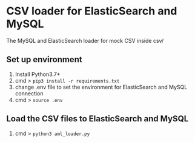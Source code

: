 # CSV loader for ElasticSearch and MySQL

The MySQL and ElasticSearch loader for mock CSV inside csv/

## Set up environment

1.  Install Python3.7+
2.  cmd > `pip3 install -r requirements.txt`
3.  change .env file to set the environment for ElasticSearch and MySQL connection
4.  cmd > `source .env`

## Load the CSV files to ElasticSearch and MySQL

1.  cmd > `python3 aml_loader.py`
